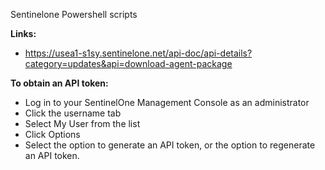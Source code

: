 Sentinelone Powershell scripts

**Links:**
-	https://usea1-s1sy.sentinelone.net/api-doc/api-details?category=updates&api=download-agent-package

**To obtain an API token:**
- Log in to your SentinelOne Management Console as an administrator
- Click the username tab
- Select My User from the list
- Click Options
- Select the option to generate an API token, or the option to regenerate an API token.
